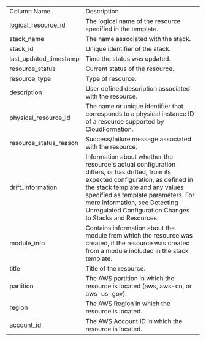 <table>
	<tr><td>Column Name</td><td>Description</td></tr>
	<tr><td>logical_resource_id</td><td>The logical name of the resource specified in the template.</td></tr>
	<tr><td>stack_name</td><td>The name associated with the stack.</td></tr>
	<tr><td>stack_id</td><td>Unique identifier of the stack.</td></tr>
	<tr><td>last_updated_timestamp</td><td>Time the status was updated.</td></tr>
	<tr><td>resource_status</td><td>Current status of the resource.</td></tr>
	<tr><td>resource_type</td><td>Type of resource.</td></tr>
	<tr><td>description</td><td>User defined description associated with the resource.</td></tr>
	<tr><td>physical_resource_id</td><td>The name or unique identifier that corresponds to a physical instance ID of a resource supported by CloudFormation.</td></tr>
	<tr><td>resource_status_reason</td><td>Success/failure message associated with the resource.</td></tr>
	<tr><td>drift_information</td><td>Information about whether the resource's actual configuration differs, or has drifted, from its expected configuration, as defined in the stack template and any values specified as template parameters. For more information, see Detecting Unregulated Configuration Changes to Stacks and Resources.</td></tr>
	<tr><td>module_info</td><td>Contains information about the module from which the resource was created, if the resource was created from a module included in the stack template.</td></tr>
	<tr><td>title</td><td>Title of the resource.</td></tr>
	<tr><td>partition</td><td>The AWS partition in which the resource is located (aws, aws-cn, or aws-us-gov).</td></tr>
	<tr><td>region</td><td>The AWS Region in which the resource is located.</td></tr>
	<tr><td>account_id</td><td>The AWS Account ID in which the resource is located.</td></tr>
</table>